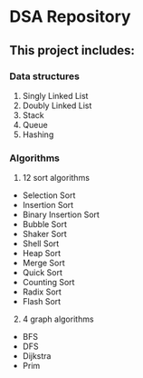# DSA Repository

## This project includes:

### Data structures

1. Singly Linked List
2. Doubly Linked List
3. Stack
4. Queue
5. Hashing

### Algorithms

1. 12 sort algorithms
  * Selection Sort
  * Insertion Sort
  * Binary Insertion Sort
  * Bubble Sort
  * Shaker Sort
  * Shell Sort
  * Heap Sort
  * Merge Sort
  * Quick Sort
  * Counting Sort
  * Radix Sort
  * Flash Sort

2. 4 graph algorithms
  * BFS
  * DFS
  * Dijkstra
  * Prim
